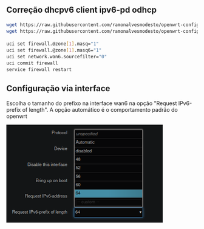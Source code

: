 ## Correção dhcpv6 client ipv6-pd odhcp
``` bash
wget https://raw.githubusercontent.com/ramonalvesmodesto/openwrt-config/refs/heads/main/ipv6_odhcp/dhcpv6.script -O /lib/netifd/dhcpv6.script
wget https://raw.githubusercontent.com/ramonalvesmodesto/openwrt-config/refs/heads/main/ipv6_odhcp/dhcpv6.sh -O /lib/netifd/proto/dhcpv6.sh

uci set firewall.@zone[1].masq="1"
uci set firewall.@zone[1].masq6="1"
uci set network.wan6.sourcefilter="0"
uci commit firewall
service firewall restart
```
## Configuração via interface
Escolha o tamanho do prefixo na interface wan6 na opção "Request IPv6-prefix of length". A opção automático é o comportamento padrão do openwrt

![IPV6](https://github.com/ramonalvesmodesto/openwrt-config/blob/main/ipv6_odhcp/Captura%20de%20tela%20de%202024-10-20%2013-32-18.png)
